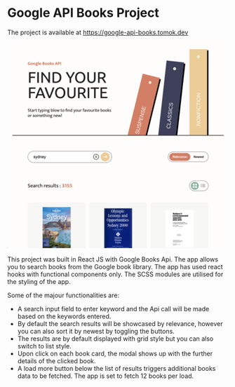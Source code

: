 # Google API Books Project
The project is available at https://google-api-books.tomok.dev

![project snapshot](https://github.com/tomokawaguchi/google-api-books-app-/blob/main/src/assets/project-snapshot.png?raw=true)


This project was built in React JS with Google Books Api. The app allows you to search books from the Google book library. The app has used react hooks with functional components only. The SCSS modules are utilised for the styling of the app.

Some of the majour functionalities are:

- A search input field to enter keyword and the Api call will be made based on the keywords entered.
- By default the search results will be showcased by relevance, however you can also sort it by newest by toggling the buttons.
- The results are by default displayed with grid style but you can also switch to list style.
- Upon click on each book card, the modal shows up with the further details of the clicked book.
- A load more button below the list of results triggers additional books data to be fetched. The app is set to fetch 12 books per load.
